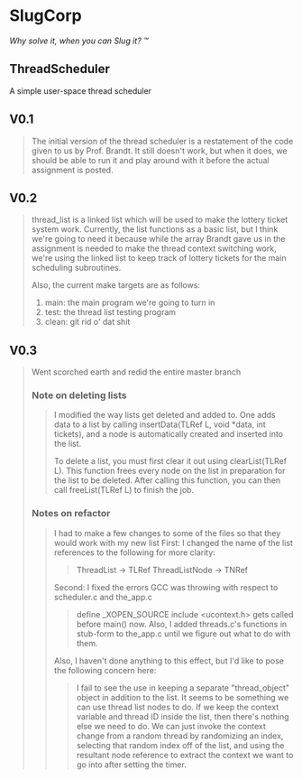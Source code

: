 SlugCorp
========
*Why solve it, when you can Slug it? &trade;*

ThreadScheduler
---------------

A simple user-space thread scheduler

## V0.1
> The initial version of the thread scheduler is a restatement of
> the code given to us by Prof. Brandt. It still doesn't work, but when
> it does, we should be able to run it and play around with it before the 
> actual assignment is posted.

## V0.2
> thread_list is a linked list which will be used to make the lottery ticket
> system work. Currently, the list functions as a basic list, but I think 
> we're going to need it because while the array Brandt gave us in the assignment
> is needed to make the thread context switching work, we're using the linked list
> to keep track of lottery tickets for the main scheduling subroutines.
>
> Also, the current make targets are as follows:
> 
> 1. main: the main program we're going to turn in
> 2. test: the thread list testing program
> 3. clean: git rid o' dat shit

## V0.3
> Went scorched earth and redid the entire master branch
>
> ### Note on deleting lists
>> I modified the way lists get deleted and added to. One adds data to a list by calling 
>> insertData(TLRef L, void *data, int tickets), and a node is automatically created
>> and inserted into the list.
>>
>> To delete a list, you must first clear it out using clearList(TLRef L). This function
>> frees every node on the list in preparation for the list to be deleted. After calling this
>> function, you can then call freeList(TLRef L) to finish the job.
>
> ### Notes on refactor
>> I had to make a few changes to some of the files so that they would work with my new list
>> First: I changed the name of the list references to the following for more clarity:
>>> ThreadList      -> TLRef
>>> ThreadListNode  -> TNRef
>>
>> Second: I fixed the errors GCC was throwing with respect to scheduler.c and the_app.c
>>> define _XOPEN_SOURCE
>>> include <ucontext.h>
>> gets called before main() now. Also, I added threads.c's functions in stub-form to the_app.c
>> until we figure out what to do with them.
>>
>> Also, I haven't done anything to this effect, but I'd like to pose the following concern here: 
>>> I fail to see the use in keeping a separate "thread_object" object in addition to the list. It seems
>>> to be something we can use thread list nodes to do. If we keep the context variable and thread ID 
>>> inside the list, then there's nothing else we need to do. We can just invoke the context change
>>> from a random thread by randomizing an index, selecting that random index off of the list, and 
>>> using the resultant node reference to extract the context we want to go into after setting the timer. 
